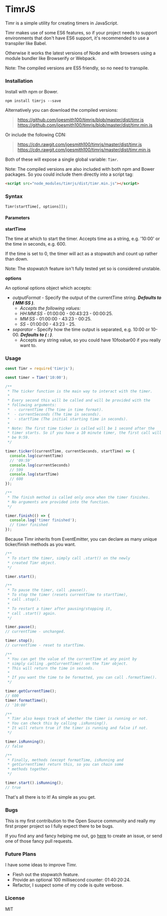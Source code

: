 # TimrJS
Timr is a simple utility for creating timers in JavaScript.

Timr makes use of some ES6 features, so if your project needs to support environments that don't have ES6 support, it's recommended to use a transpiler like Babel.

Otherwise it works the latest versions of Node and with browsers using a module bundler like Browserify or Webpack.

Note: The compiled versions are ES5 friendly, so no need to transpile.
### Installation
Install with npm or Bower.
```
npm install timrjs --save
```

Alternatively you can download the compiled versions:
> https://github.com/joesmith100/timrjs/blob/master/dist/timr.js
> https://github.com/joesmith100/timrjs/blob/master/dist/timr.min.js

Or include the following CDN:
> https://cdn.rawgit.com/joesmith100/timrjs/master/dist/timr.js
> https://cdn.rawgit.com/joesmith100/timrjs/master/dist/timr.min.js

Both of these will expose a single global variable: `Timr`.

Note: The compiled versions are also included with both npm and Bower packages. So you could include them directly into a script tag:
```html
<script src="node_modules/timrjs/dist/timr.min.js"></script>
```
### Syntax
```
Timr(startTime[, options]]);
```

#### Parameters
**startTime**

The time at which to start the timer. Accepts time as a string, e.g. '10:00' or the time in seconds, e.g. 600.

If the time is set to 0, the timer will act as a stopwatch and count up rather than down.

Note: The stopwatch feature isn't fully tested yet so is considered unstable.

**options**

An optional options object which accepts:
 - _outputFormat_ - Specify the output of the currentTime string. **_Defaults to ( MM:SS )_**.
   - _Accepts the following values:_
   - _HH:MM:SS_ - 01:00:00 - 00:43:23 - 00:00:25.
   - _MM:SS_ - 01:00:00 - 43:23 - 00:25.
   - _SS_ - 01:00:00 - 43:23 - 25.
 - _separator_ - Specify how the time output is separated, e.g. 10:00 or 10-00. **_Defaults to ( : )_**.
   - Accepts any string value, so you could have 10foobar00 if you really want to.

### Usage
```js
const Timr = require('timrjs');

const timer = Timr('10:00');

/**
 * The ticker function is the main way to interact with the timer.
 *
 * Every second this will be called and will be provided with the
 * following arguments:
 *  - currentTime (The time in time format).
 *  - currentSeconds (The time in seconds).
 *  - startTime (The initial starting time in seconds).
 *
 * Note: The first time ticker is called will be 1 second after the
 * timer starts. So if you have a 10 minute timer, the first call will
 * be 9:59.
 */

timer.ticker((currentTime, currentSeconds, startTime) => {
  console.log(currentTime)
  // '09:59'
  console.log(currentSeconds)
  // 599
  console.log(startTime)
  // 600
});

/**
 * The finish method is called only once when the timer finishes.
 * No arguments are provided into the function.
 */

timer.finish(() => {
  console.log('timer finished');
  // timer finished
});
```
Because Timr inherits from EventEmitter, you can declare as many unique ticker/finish methods as you want.
```js
/**
 * To start the timer, simply call .start() on the newly
 * created Timr object.
 */

timer.start();

/**
 * To pause the timer, call .pause().
 * To stop the timer (resets currentTime to startTime),
 * call .stop().
 *
 * To restart a timer after pausing/stopping it,
 * call .start() again.
 */

timer.pause();
// currentTime - unchanged.

timer.stop();
// currentTime - reset to startTime.

/**
 * You can get the value of the currentTime at any point by
 * simply calling .getCurrentTime() on the Timr object.
 * This will return the time in seconds.
 *
 * If you want the time to be formatted, you can call .formatTime().
 */

timer.getCurrentTime();
// 600
timer.formatTime();
// '10:00'

/**
 * Timr also keeps track of whether the timer is running or not.
 * You can check this by calling .isRunning().
 * It will return true if the timer is running and false if not.
 */

timer.isRunning();
// false

/**
 * Finally, methods (except formatTime, isRunning and
 * getCurrentTime) return this, so you can chain some
 * methods together.
 */

timer.start().isRunning();
// true
```
That's all there is to it! As simple as you get.
### Bugs
This is my first contribution to the Open Source community and really my first proper project so I fully expect there to be bugs.

If you find any and fancy helping me out, go [here](https://github.com/joesmith100/timrjs/issues) to create an issue, or send one of those fancy pull requests.
### Future Plans
I have some ideas to improve Timr.
 - Flesh out the stopwatch feature.
 - Provide an optional 100 millisecond counter: 01:40:20:24.
 - Refactor, I suspect some of my code is quite verbose.

### License
MIT
